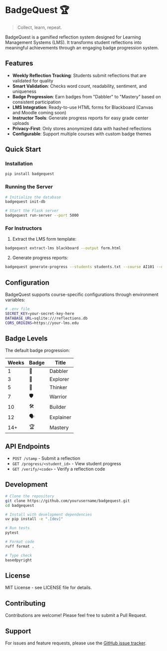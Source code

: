 # BadgeQuest 🏆

> Collect, learn, repeat.

BadgeQuest is a gamified reflection system designed for Learning Management Systems (LMS). It transforms student reflections into meaningful achievements through an engaging badge progression system.

## Features

- **Weekly Reflection Tracking**: Students submit reflections that are validated for quality
- **Smart Validation**: Checks word count, readability, sentiment, and uniqueness
- **Badge Progression**: Earn badges from "Dabbler" to "Mastery" based on consistent participation
- **LMS Integration**: Ready-to-use HTML forms for Blackboard (Canvas and Moodle coming soon)
- **Instructor Tools**: Generate progress reports for easy grade center uploads
- **Privacy-First**: Only stores anonymized data with hashed reflections
- **Configurable**: Support multiple courses with custom badge themes

## Quick Start

### Installation

```bash
pip install badgequest
```

### Running the Server

```bash
# Initialize the database
badgequest init-db

# Start the Flask server
badgequest run-server --port 5000
```

### For Instructors

1. Extract the LMS form template:
```bash
badgequest extract-lms blackboard --output form.html
```

2. Generate progress reports:
```bash
badgequest generate-progress --students students.txt --course AI101 --output badges.csv
```

## Configuration

BadgeQuest supports course-specific configurations through environment variables:

```bash
# .env file
SECRET_KEY=your-secret-key-here
DATABASE_URL=sqlite:///reflections.db
CORS_ORIGINS=https://your-lms.edu
```

## Badge Levels

The default badge progression:

| Weeks | Badge | Title |
|-------|-------|-------|
| 1 | 🧪 | Dabbler |
| 3 | 🥾 | Explorer |
| 5 | 🧠 | Thinker |
| 7 | 🛡️ | Warrior |
| 10 | 🛠️ | Builder |
| 12 | 🗣️ | Explainer |
| 14+ | 🏆 | Mastery |

## API Endpoints

- `POST /stamp` - Submit a reflection
- `GET /progress/<student_id>` - View student progress
- `GET /verify/<code>` - Verify a reflection code

## Development

```bash
# Clone the repository
git clone https://github.com/yourusername/badgequest.git
cd badgequest

# Install with development dependencies
uv pip install -e ".[dev]"

# Run tests
pytest

# Format code
ruff format .

# Type check
basedpyright
```

## License

MIT License - see LICENSE file for details.

## Contributing

Contributions are welcome! Please feel free to submit a Pull Request.

## Support

For issues and feature requests, please use the [GitHub issue tracker](https://github.com/yourusername/badgequest/issues).